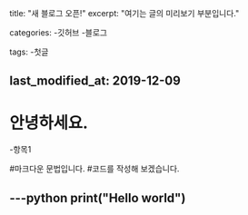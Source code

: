 title: "새 블로그 오픈!"
excerpt: "여기는 글의 미리보기 부분입니다."

categories:
-깃허브
-블로그

tags:
-첫글

last_modified_at: 2019-12-09
-----

# 안녕하세요.
-항목1

#마크다운 문법입니다.
#코드를 작성해 보겠습니다.

---python
print("Hello world")
---
